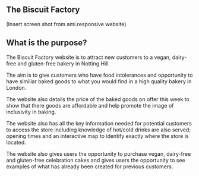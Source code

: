 <h2> The Biscuit Factory </h2>
(Insert screen shot from ami.responsive website)

<h2> What is the purpose? </h2>
The Biscuit Factory website is to attract new customers to a vegan, dairy-free and gluten-free bakery in Notting Hill.

The aim is to give customers who have food intolerances and opportunity to have similiar baked goods to what you would find in a high quality bakery in 
London. 

The website also details the price of the baked goods on offer this week to show that there goods are affordable and help promote the image of inclusivity in baking. 

The website also has all the key information needed for potential customers to access the store including knowledge of hot/cold drinks are also served; opening times and an interactive map to identify exactly where the store is located.

The website also gives users the opportunity to purchase vegan, dairy-free and gluten-free celebration cakes and gives users the opportunity to see examples of what has already been created for previous customers.
